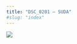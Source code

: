 ```yaml
---
title: "DSC_0201 – SUDA"
#slug: "index"
---
```


[![](/wp-content/2015/05/DSC_0201-300x201.jpg)](/wp-content/2015/05/DSC_0201.jpg)